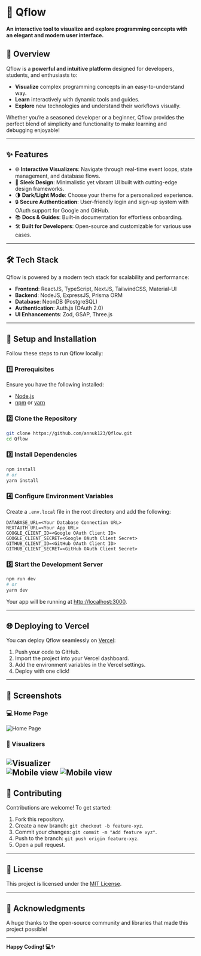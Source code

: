 # 🌟 **Qflow**  

**An interactive tool to visualize and explore programming concepts with an elegant and modern user interface.**  


## 🚀 **Overview**  

Qflow is a **powerful and intuitive platform** designed for developers, students, and enthusiasts to:  
- **Visualize** complex programming concepts in an easy-to-understand way.  
- **Learn** interactively with dynamic tools and guides.  
- **Explore** new technologies and understand their workflows visually.  

Whether you’re a seasoned developer or a beginner, Qflow provides the perfect blend of simplicity and functionality to make learning and debugging enjoyable!  

---

## ✨ **Features**  

- 🌐 **Interactive Visualizers**: Navigate through real-time event loops, state management, and database flows.  
- 🎨 **Sleek Design**: Minimalistic yet vibrant UI built with cutting-edge design frameworks.  
- 🌗 **Dark/Light Mode**: Choose your theme for a personalized experience.  
- 🔒 **Secure Authentication**: User-friendly login and sign-up system with OAuth support for Google and GitHub.  
- 📚 **Docs & Guides**: Built-in documentation for effortless onboarding.  
- 🛠️ **Built for Developers**: Open-source and customizable for various use cases.  

---

## 🛠 **Tech Stack**  

Qflow is powered by a modern tech stack for scalability and performance:  

- **Frontend**: ReactJS, TypeScript, NextJS, TailwindCSS, Material-UI  
- **Backend**: NodeJS, ExpressJS, Prisma ORM  
- **Database**: NeonDB (PostgreSQL)  
- **Authentication**: Auth.js (OAuth 2.0)  
- **UI Enhancements**: Zod, GSAP, Three.js  

---

## 🚧 **Setup and Installation**  

Follow these steps to run Qflow locally:  

### 1️⃣ Prerequisites  
Ensure you have the following installed:  
- [Node.js](https://nodejs.org/)  
- [npm](https://www.npmjs.com/) or [yarn](https://yarnpkg.com/)  

### 2️⃣ Clone the Repository  
```bash  
git clone https://github.com/annuk123/Qflow.git  
cd Qflow  
```  

### 3️⃣ Install Dependencies  
```bash  
npm install  
# or  
yarn install  
```  

### 4️⃣ Configure Environment Variables  
Create a `.env.local` file in the root directory and add the following:  
```env  
DATABASE_URL=<Your Database Connection URL>  
NEXTAUTH_URL=<Your App URL>  
GOOGLE_CLIENT_ID=<Google OAuth Client ID>  
GOOGLE_CLIENT_SECRET=<Google OAuth Client Secret>  
GITHUB_CLIENT_ID=<GitHub OAuth Client ID>  
GITHUB_CLIENT_SECRET=<GitHub OAuth Client Secret>  
```  

### 5️⃣ Start the Development Server  
```bash  
npm run dev  
# or  
yarn dev  
```  
Your app will be running at [http://localhost:3000](http://localhost:3000).  

---

## 🌐 **Deploying to Vercel**  

You can deploy Qflow seamlessly on [Vercel](https://vercel.com/):  
1. Push your code to GitHub.  
2. Import the project into your Vercel dashboard.  
3. Add the environment variables in the Vercel settings.  
4. Deploy with one click!  

---

## 📸 **Screenshots**  

### 💻 Home Page  
![Home Page](public/image.png)  

### 🎨 Visualizers  
![Visualizer](public/image-1.png)  
![Mobile view](public/image-2.png)
![Mobile view](public/image-3.png)
---

## 🤝 **Contributing**  

Contributions are welcome! To get started:  
1. Fork this repository.  
2. Create a new branch: `git checkout -b feature-xyz`.  
3. Commit your changes: `git commit -m "Add feature xyz"`.  
4. Push to the branch: `git push origin feature-xyz`.  
5. Open a pull request.  

---

## 📜 **License**  

This project is licensed under the [MIT License](./LICENSE).  

---

## 🙌 **Acknowledgments**  

A huge thanks to the open-source community and libraries that made this project possible!  

--- 

**Happy Coding! 💻✨**  

